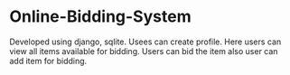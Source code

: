 # Online-Bidding-System
Developed using django, sqlite. Usees can create profile. Here users can view all items available for bidding. Users can bid the item also user can add item for bidding.
